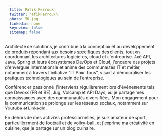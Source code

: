 ```yaml
---
  title: Rafik Ferroukh
  twitter: rafikFerroukh
  photo: 56.jpg
  linkedin: none
  keynotes: false
  sitemap: false
---
```

Architecte de solutions, je contribue à la conception et au développement de produits répondant aux besoins spécifiques des clients, tout en coordonnant les architectures logicielles, cloud et d'entreprise. Axé API, Java, Spring et leurs écosystèmes DevOps et Cloud, j’encadre des projets d'envergure internationale et anime des communautés IT et métier, notamment à travers l'initiative “IT Pour Tous”, visant à démocratiser les pratiques technologiques au sein de l'entreprise.

Conférencier passionné, j'interviens régulièrement lors d'événements tels que Devoxx (FR et BE), Jug, Volcamp et API Days, où je partage mes connaissances avec des communautés diversifiées. Mon engagement pour la communication se prolonge sur les réseaux sociaux, notamment sur Youtube et LinkedIn.

En dehors de mes activités professionnelles, je suis amateur de sport, particulièrement de football et de volley-ball, et j'exprime ma créativité en cuisine, que je partage sur un blog culinaire.
